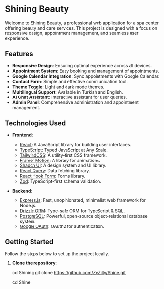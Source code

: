 # Shining Beauty

Welcome to Shining Beauty, a professional web application for a spa center offering beauty and care services. This project is designed with a focus on responsive design, appointment management, and seamless user experience.

## Features

- **Responsive Design**: Ensuring optimal experience across all devices.
- **Appointment System**: Easy booking and management of appointments.
- **Google Calendar Integration**: Sync appointments with Google Calendar.
- **Contact Form**: Simple and effective communication tool.
- **Theme Toggle**: Light and dark mode themes.
- **Multilingual Support**: Available in Turkish and English.
- **AI Chat Assistant**: Interactive assistant for user queries.
- **Admin Panel**: Comprehensive administration and appointment management.

## Technologies Used

- **Frontend**:
  - [React](https://reactjs.org/): A JavaScript library for building user interfaces.
  - [TypeScript](https://www.typescriptlang.org/): Typed JavaScript at Any Scale.
  - [TailwindCSS](https://tailwindcss.com/): A utility-first CSS framework.
  - [Framer Motion](https://www.framer.com/motion/): A library for animations.
  - [Shadcn UI](https://shadcn.dev/): A design system and UI library.
  - [React Query](https://react-query.tanstack.com/): Data fetching library.
  - [React Hook Form](https://react-hook-form.com/): Forms library.
  - [Zod](https://zod.dev/): TypeScript-first schema validation.

- **Backend**:
  - [Express.js](https://expressjs.com/): Fast, unopinionated, minimalist web framework for Node.js.
  - [Drizzle ORM](https://drizzle-orm.dev/): Type-safe ORM for TypeScript & SQL.
  - [PostgreSQL](https://www.postgresql.org/): Powerful, open-source object-relational database system.
  - [Google OAuth](https://developers.google.com/identity/protocols/oauth2): OAuth2 for authentication.

## Getting Started

Follow the steps below to set up the project locally.

1. **Clone the repository**:
   
   cd Shining git clone https://github.com/ZeZilly/Shine.git
   
   cd Shine
   
